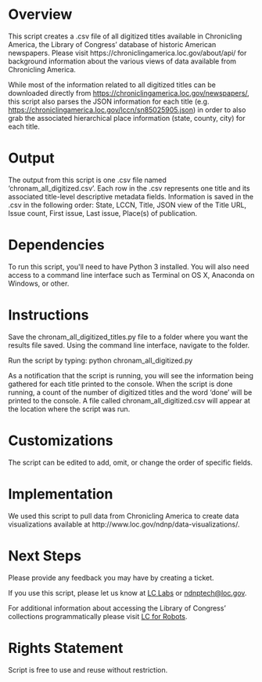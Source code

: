 <h1>Overview</h1>
This script creates a .csv file of all digitized titles available in Chronicling America, the Library of Congress’ database of historic American newspapers.  Please visit https://chroniclingamerica.loc.gov/about/api/  for background information about the various views of data available from Chronicling America. 

While most of the information related to all digitized titles can be downloaded directly from https://chroniclingamerica.loc.gov/newspapers/, this script also parses the JSON information for each title (e.g. https://chroniclingamerica.loc.gov/lccn/sn85025905.json) in order to also grab the associated hierarchical place information (state, county, city) for each title. 


<h1>Output</h1>
The output from this script is one .csv file named ‘chronam_all_digitized.csv’. Each row in the .csv represents one title and its associated title-level descriptive metadata fields. Information is saved in the .csv in the following order: State, LCCN, Title, JSON view of the Title URL, Issue count, First issue, Last issue, Place(s) of publication.


<h1>Dependencies</h1>
To run this script, you'll need to have Python 3 installed. You will also need access to a command line interface such as Terminal on OS X, Anaconda on Windows, or other.

<h1>Instructions</h1>

Save the chronam_all_digitized_titles.py file to a folder where you want the results file saved.  Using the command line interface, navigate to the folder.

Run the script by typing: python chronam_all_digitized.py

As a notification that the script is running, you will see the information being gathered for each title printed to the console.  When the script is done running, a count of the number of digitized titles and the word ‘done’ will be printed to the console. A file called chronam_all_digitized.csv will appear at the location where the script was run.

<h1>Customizations</h1>
The script can be edited to add, omit, or change the order of specific fields.  

<h1>Implementation</h1>
We used this script to pull data from Chronicling America to create data visualizations available at http://www.loc.gov/ndnp/data-visualizations/. 

<h1>Next Steps</h1>
Please provide any feedback you may have by creating a ticket.

If you use this script, please let us know at <a href="https://twitter.com/LC_Labs">LC Labs</a> or <a href="mailto:ndnptech@loc.gov">ndnptech@loc.gov</a>.

For additional information about accessing the Library of Congress’ collections programmatically please visit <a href="https://labs.loc.gov/lc-for-robots/">LC for Robots</a>.

<h1>Rights Statement</h1>
Script is free to use and reuse without restriction.
